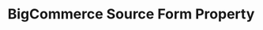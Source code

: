 ---
# -------------------------- #
#        CONTENT TYPE        #
# -------------------------- #

content-type: "api-form"
form-type: "source"
key: "source-form-properties-bigcommerce-object"


# -------------------------- #
#        OBJECT INFO         #
# -------------------------- #

title: "BigCommerce Source Form Property"
api-type: "platform.bigcommerce"
display-name: "BigCommerce"

source-type: "saas"
docs-name: "bigcommerce"

description: ""


# -------------------------- #
#      OBJECT ATTRIBUTES     #
# -------------------------- #

uses-start-date: true

object-attributes:
  - name: "access_token"
    type: "string"
    required: true
    description: |
      The user's {{ form-property.display-name }} API access token. Refer to the [{{ form-property.display-name }} documentation]({{ doc-link }}) for instructions on retrieving this credential.
    value: "<API_ACCESS_TOKEN>"

  - name: "client_id"
    required: true
    type: "string"
    description: |
      The user's {{ form-property.display-name }} API client ID. Refer to the [{{ form-property.display-name }} documentation]({{ doc-link }}) for instructions on retrieving this credential.
    value: "<API_CLIENT_ID>"

  - name: "store_hash"
    type: "string"
    required: true
    description: |
      The user's {{ form-property.display-name }} store hash. Refer to the [{{ form-property.display-name }} documentation]({{ doc-link }}) for instructions on retrieving this credential.
    value: "<STORE_HASH>"
---